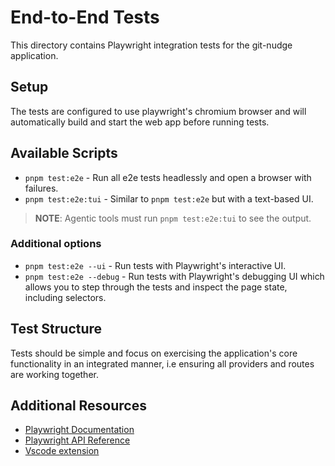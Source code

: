 # End-to-End Tests

This directory contains Playwright integration tests for the git-nudge application.

## Setup

The tests are configured to use playwright's chromium browser and will automatically build and start the web app before running tests.

## Available Scripts

- `pnpm test:e2e` - Run all e2e tests headlessly and open a browser with failures.
- `pnpm test:e2e:tui` - Similar to `pnpm test:e2e` but with a text-based UI.

> **NOTE**: Agentic tools must run `pnpm test:e2e:tui` to see the output.

### Additional options

- `pnpm test:e2e --ui` - Run tests with Playwright's interactive UI.
- `pnpm test:e2e --debug` - Run tests with Playwright's debugging UI which allows you to step through the tests and inspect the page state, including selectors.

## Test Structure

Tests should be simple and focus on exercising the application's core functionality in an integrated manner, i.e ensuring all providers and routes are working together.

## Additional Resources

- [Playwright Documentation](https://playwright.dev/docs/intro)
- [Playwright API Reference](https://playwright.dev/docs/api/class-test)
- [Vscode extension](https://playwright.dev/docs/getting-started-vscode)
